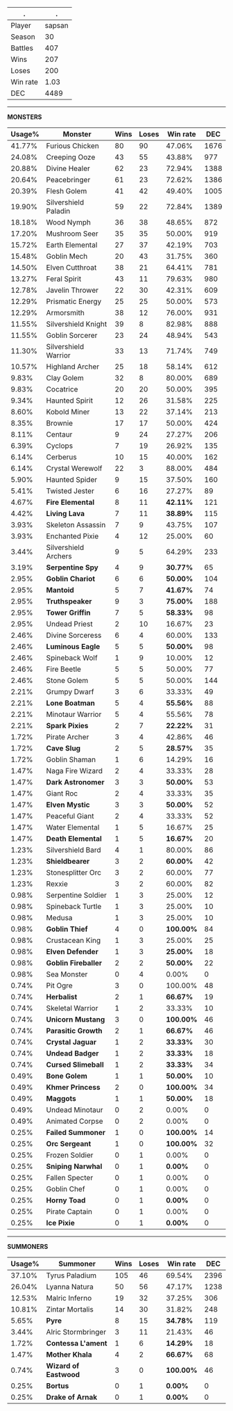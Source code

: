 .|.
|-|-
Player|sapsan
Season|30
Battles|407
Wins|207
Loses|200
Win rate|1.03
DEC|4489

---
**MONSTERS**

Usage%|Monster|Wins|Loses|Win rate|DEC|
-|-|-|-|-|-|
41.77%|Furious Chicken|80|90|47.06%|1676|
24.08%|Creeping Ooze|43|55|43.88%|977|
20.88%|Divine Healer|62|23|72.94%|1388|
20.64%|Peacebringer|61|23|72.62%|1386|
20.39%|Flesh Golem|41|42|49.40%|1005|
19.90%|Silvershield Paladin|59|22|72.84%|1389|
18.18%|Wood Nymph|36|38|48.65%|872|
17.20%|Mushroom Seer|35|35|50.00%|919|
15.72%|Earth Elemental|27|37|42.19%|703|
15.48%|Goblin Mech|20|43|31.75%|360|
14.50%|Elven Cutthroat|38|21|64.41%|781|
13.27%|Feral Spirit|43|11|79.63%|980|
12.78%|Javelin Thrower|22|30|42.31%|609|
12.29%|Prismatic Energy|25|25|50.00%|573|
12.29%|Armorsmith|38|12|76.00%|931|
11.55%|Silvershield Knight|39|8|82.98%|888|
11.55%|Goblin Sorcerer|23|24|48.94%|543|
11.30%|Silvershield Warrior|33|13|71.74%|749|
10.57%|Highland Archer|25|18|58.14%|612|
9.83%|Clay Golem|32|8|80.00%|689|
9.83%|Cocatrice|20|20|50.00%|395|
9.34%|Haunted Spirit|12|26|31.58%|225|
8.60%|Kobold Miner|13|22|37.14%|213|
8.35%|Brownie|17|17|50.00%|424|
8.11%|Centaur|9|24|27.27%|206|
6.39%|Cyclops|7|19|26.92%|135|
6.14%|Cerberus|10|15|40.00%|162|
6.14%|Crystal Werewolf|22|3|88.00%|484|
5.90%|Haunted Spider|9|15|37.50%|160|
5.41%|Twisted Jester|6|16|27.27%|89|
4.67%|**Fire Elemental**|8|11|**42.11%**|121|
4.42%|**Living Lava**|7|11|**38.89%**|115|
3.93%|Skeleton Assassin|7|9|43.75%|107|
3.93%|Enchanted Pixie|4|12|25.00%|60|
3.44%|Silvershield Archers|9|5|64.29%|233|
3.19%|**Serpentine Spy**|4|9|**30.77%**|65|
2.95%|**Goblin Chariot**|6|6|**50.00%**|104|
2.95%|**Mantoid**|5|7|**41.67%**|74|
2.95%|**Truthspeaker**|9|3|**75.00%**|188|
2.95%|**Tower Griffin**|7|5|**58.33%**|98|
2.95%|Undead Priest|2|10|16.67%|23|
2.46%|Divine Sorceress|6|4|60.00%|133|
2.46%|**Luminous Eagle**|5|5|**50.00%**|98|
2.46%|Spineback Wolf|1|9|10.00%|12|
2.46%|Fire Beetle|5|5|50.00%|77|
2.46%|Stone Golem|5|5|50.00%|144|
2.21%|Grumpy Dwarf|3|6|33.33%|49|
2.21%|**Lone Boatman**|5|4|**55.56%**|88|
2.21%|Minotaur Warrior|5|4|55.56%|78|
2.21%|**Spark Pixies**|2|7|**22.22%**|31|
1.72%|Pirate Archer|3|4|42.86%|46|
1.72%|**Cave Slug**|2|5|**28.57%**|35|
1.72%|Goblin Shaman|1|6|14.29%|16|
1.47%|Naga Fire Wizard|2|4|33.33%|28|
1.47%|**Dark Astronomer**|3|3|**50.00%**|53|
1.47%|Giant Roc|2|4|33.33%|35|
1.47%|**Elven Mystic**|3|3|**50.00%**|52|
1.47%|Peaceful Giant|2|4|33.33%|52|
1.47%|Water Elemental|1|5|16.67%|25|
1.47%|**Death Elemental**|1|5|**16.67%**|20|
1.23%|Silvershield Bard|4|1|80.00%|86|
1.23%|**Shieldbearer**|3|2|**60.00%**|42|
1.23%|Stonesplitter Orc|3|2|60.00%|77|
1.23%|Rexxie|3|2|60.00%|82|
0.98%|Serpentine Soldier|1|3|25.00%|12|
0.98%|Spineback Turtle|1|3|25.00%|10|
0.98%|Medusa|1|3|25.00%|10|
0.98%|**Goblin Thief**|4|0|**100.00%**|84|
0.98%|Crustacean King|1|3|25.00%|25|
0.98%|**Elven Defender**|1|3|**25.00%**|18|
0.98%|**Goblin Fireballer**|2|2|**50.00%**|22|
0.98%|Sea Monster|0|4|0.00%|0|
0.74%|Pit Ogre|3|0|100.00%|48|
0.74%|**Herbalist**|2|1|**66.67%**|19|
0.74%|Skeletal Warrior|1|2|33.33%|10|
0.74%|**Unicorn Mustang**|3|0|**100.00%**|46|
0.74%|**Parasitic Growth**|2|1|**66.67%**|46|
0.74%|**Crystal Jaguar**|1|2|**33.33%**|30|
0.74%|**Undead Badger**|1|2|**33.33%**|18|
0.74%|**Cursed Slimeball**|1|2|**33.33%**|34|
0.49%|**Bone Golem**|1|1|**50.00%**|10|
0.49%|**Khmer Princess**|2|0|**100.00%**|34|
0.49%|**Maggots**|1|1|**50.00%**|18|
0.49%|Undead Minotaur|0|2|0.00%|0|
0.49%|Animated Corpse|0|2|0.00%|0|
0.25%|**Failed Summoner**|1|0|**100.00%**|14|
0.25%|**Orc Sergeant**|1|0|**100.00%**|32|
0.25%|Frozen Soldier|0|1|0.00%|0|
0.25%|**Sniping Narwhal**|0|1|**0.00%**|0|
0.25%|Fallen Specter|0|1|0.00%|0|
0.25%|Goblin Chef|0|1|0.00%|0|
0.25%|**Horny Toad**|0|1|**0.00%**|0|
0.25%|Pirate Captain|0|1|0.00%|0|
0.25%|**Ice Pixie**|0|1|**0.00%**|0|

---
**SUMMONERS**

Usage%|Summoner|Wins|Loses|Win rate|DEC|
-|-|-|-|-|-|
37.10%|Tyrus Paladium|105|46|69.54%|2396|
26.04%|Lyanna Natura|50|56|47.17%|1238|
12.53%|Malric Inferno|19|32|37.25%|306|
10.81%|Zintar Mortalis|14|30|31.82%|248|
5.65%|**Pyre**|8|15|**34.78%**|119|
3.44%|Alric Stormbringer|3|11|21.43%|46|
1.72%|**Contessa L'ament**|1|6|**14.29%**|18|
1.47%|**Mother Khala**|4|2|**66.67%**|68|
0.74%|**Wizard of Eastwood**|3|0|**100.00%**|46|
0.25%|**Bortus**|0|1|**0.00%**|0|
0.25%|**Drake of Arnak**|0|1|**0.00%**|0|
